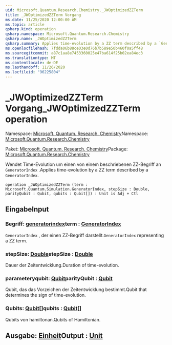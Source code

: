 ```yaml
---
uid: Microsoft.Quantum.Research.Chemistry._JWOptimizedZZTerm
title: _JWOptimizedZZTerm Vorgang
ms.date: 11/25/2020 12:00:00 AM
ms.topic: article
qsharp.kind: operation
qsharp.namespace: Microsoft.Quantum.Research.Chemistry
qsharp.name: _JWOptimizedZZTerm
qsharp.summary: Applies time-evolution by a ZZ term described by a `GeneratorIndex`.
ms.openlocfilehash: 7fdda06b88ce03e0d76b7b589e50b460f0a5ff48
ms.sourcegitcommit: a87c1aa8e7453360025e47ba614f25b02ea84ec3
ms.translationtype: MT
ms.contentlocale: de-DE
ms.lasthandoff: 11/26/2020
ms.locfileid: "96225804"
---
```

# <a name="_jwoptimizedzzterm-operation"></a><span data-ttu-id="79991-102">_JWOptimizedZZTerm Vorgang</span><span class="sxs-lookup"><span data-stu-id="79991-102">_JWOptimizedZZTerm operation</span></span>

<span data-ttu-id="79991-103">Namespace: [Microsoft. Quantum. Research. Chemistry](xref:Microsoft.Quantum.Research.Chemistry)</span><span class="sxs-lookup"><span data-stu-id="79991-103">Namespace: [Microsoft.Quantum.Research.Chemistry](xref:Microsoft.Quantum.Research.Chemistry)</span></span>

<span data-ttu-id="79991-104">Paket: [Microsoft. Quantum. Research. Chemistry](https://nuget.org/packages/Microsoft.Quantum.Research.Chemistry)</span><span class="sxs-lookup"><span data-stu-id="79991-104">Package: [Microsoft.Quantum.Research.Chemistry](https://nuget.org/packages/Microsoft.Quantum.Research.Chemistry)</span></span>


<span data-ttu-id="79991-105">Wendet Time-Evolution um einen von einem beschriebenen ZZ-Begriff an `GeneratorIndex` .</span><span class="sxs-lookup"><span data-stu-id="79991-105">Applies time-evolution by a ZZ term described by a `GeneratorIndex`.</span></span>

```qsharp
operation _JWOptimizedZZTerm (term : Microsoft.Quantum.Simulation.GeneratorIndex, stepSize : Double, parityQubit : Qubit, qubits : Qubit[]) : Unit is Adj + Ctl
```


## <a name="input"></a><span data-ttu-id="79991-106">Eingabe</span><span class="sxs-lookup"><span data-stu-id="79991-106">Input</span></span>

### <a name="term--generatorindex"></a><span data-ttu-id="79991-107">Begriff: [generatorindex](xref:Microsoft.Quantum.Simulation.GeneratorIndex)</span><span class="sxs-lookup"><span data-stu-id="79991-107">term : [GeneratorIndex](xref:Microsoft.Quantum.Simulation.GeneratorIndex)</span></span>

<span data-ttu-id="79991-108">`GeneratorIndex` , der einen ZZ-Begriff darstellt.</span><span class="sxs-lookup"><span data-stu-id="79991-108">`GeneratorIndex` representing a ZZ term.</span></span>


### <a name="stepsize--double"></a><span data-ttu-id="79991-109">stepSize: [Double](xref:microsoft.quantum.lang-ref.double)</span><span class="sxs-lookup"><span data-stu-id="79991-109">stepSize : [Double](xref:microsoft.quantum.lang-ref.double)</span></span>

<span data-ttu-id="79991-110">Dauer der Zeitentwicklung.</span><span class="sxs-lookup"><span data-stu-id="79991-110">Duration of time-evolution.</span></span>


### <a name="parityqubit--qubit"></a><span data-ttu-id="79991-111">parameteryqubit: [Qubit](xref:microsoft.quantum.lang-ref.qubit)</span><span class="sxs-lookup"><span data-stu-id="79991-111">parityQubit : [Qubit](xref:microsoft.quantum.lang-ref.qubit)</span></span>

<span data-ttu-id="79991-112">Qubit, das das Vorzeichen der Zeitentwicklung bestimmt.</span><span class="sxs-lookup"><span data-stu-id="79991-112">Qubit that determines the sign of time-evolution.</span></span>


### <a name="qubits--qubit"></a><span data-ttu-id="79991-113">Qubits: [Qubit](xref:microsoft.quantum.lang-ref.qubit)[]</span><span class="sxs-lookup"><span data-stu-id="79991-113">qubits : [Qubit](xref:microsoft.quantum.lang-ref.qubit)[]</span></span>

<span data-ttu-id="79991-114">Qubits von hamiltonan.</span><span class="sxs-lookup"><span data-stu-id="79991-114">Qubits of Hamiltonian.</span></span>



## <a name="output--unit"></a><span data-ttu-id="79991-115">Ausgabe: [Einheit](xref:microsoft.quantum.lang-ref.unit)</span><span class="sxs-lookup"><span data-stu-id="79991-115">Output : [Unit](xref:microsoft.quantum.lang-ref.unit)</span></span>


